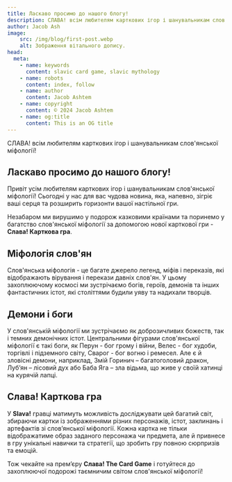 ```yaml
---
title: Ласкаво просимо до нашого блогу!
description: СЛАВА! всім любителям карткових ігор і шанувальникам слов'янської міфології!
author: Jacob Ash
image:
    src: /img/blog/first-post.webp
    alt: Зображення вітального допису.
head:
  meta:
    - name: keywords
      content: slavic card game, slavic mythology
    - name: robots
      content: index, follow
    - name: author
      content: Jacob Ashtem
    - name: copyright
      content: © 2024 Jacob Ashtem
    - name: og:title
      content: This is an OG title
---
```

СЛАВА! всім любителям карткових ігор і шанувальникам слов'янської міфології!
<!--more-->
## Ласкаво просимо до нашого блогу!

Привіт усім любителям карткових ігор і шанувальникам слов'янської міфології! Сьогодні у нас для вас чудова новина, яка, напевно, зігріє ваші серця та розширить горизонти вашої настільної гри.

Незабаром ми вирушимо у подорож казковими країнами та поринемо у багатство слов'янської міфології за допомогою нової карткової гри - **Слава! Карткова гра**.

## Міфологія слов'ян

Слов'янська міфологія - це багате джерело легенд, міфів і переказів, які відображають вірування і перекази давніх слов'ян. У цьому захоплюючому космосі ми зустрічаємо богів, героїв, демонів та інших фантастичних істот, які століттями будили уяву та надихали творців.

## Демони і боги

У слов'янській міфології ми зустрічаємо як доброзичливих божеств, так і темних демонічних істот. Центральними фігурами слов'янської міфології є такі боги, як Перун - бог грому і війни, Велес - бог худоби, торгівлі і підземного світу, Сварог - бог вогню і ремесел. Але є й зловісні демони, наприклад, Змій Горинич – багатоголовий дракон, Луб’ян – лісовий дух або Баба Яга – зла відьма, що живе у своїй хатинці на курячій лапці.

## Слава! Карткова гра

У **Slava!** гравці матимуть можливість досліджувати цей багатий світ, збираючи картки із зображеннями різних персонажів, істот, заклинань і артефактів зі слов’янської міфології. Кожна картка не тільки відображатиме образ заданого персонажа чи предмета, але й привнесе в гру унікальні навички та стратегії, що зробить гру повною сюрпризів та емоцій.

Тож чекайте на прем’єру **Слава! The Card Game** і готуйтеся до захоплюючої подорожі таємничим світом слов'янської міфології!


